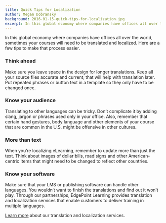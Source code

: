 ```yaml
---
title: Quick Tips for Localization
author: Megan Dobransky
background: 2016-01-15-quick-tips-for-localization.jpg
excerpt: In this global economy where companies have offices all over the world, sometimes your courses will need to be translated and localized.
---
```

In this global economy where companies have offices all over the world, sometimes your courses will need to be translated and localized. Here are a few tips to make that process easier.

### Think ahead
Make sure you leave space in the design for longer translations. Keep all your source files accurate and current; that will help with translation later. Put repeated phrases or button text in a template so they only have to be changed once.

### Know your audience
Translating to other languages can be tricky. Don’t complicate it by adding slang, jargon or phrases used only in your office. Also, remember that certain hand gestures, body language and other elements of your course that are common in the U.S. might be offensive in other cultures.

### More than text
When you’re localizing eLearning, remember to update more than just the text. Think about images of dollar bills, road signs and other American-centric items that might need to be changed to reflect other countries.   

### Know your software
Make sure that your LMS or publishing software can handle other languages. You wouldn’t want to finish the translations and find out it won’t play. Through our partnerships, EdgePoint Learning provides translation and localization services that enable customers to deliver training in multiple languages.

[Learn more](/solutions/) about our translation and localization services.
